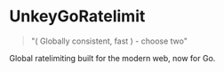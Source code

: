 # UnkeyGoRatelimit

> "( Globally consistent, fast ) - choose two"

Global ratelimiting built for the modern web, now for Go.

